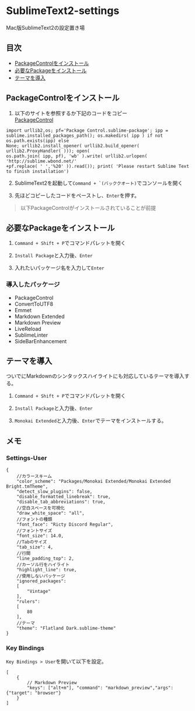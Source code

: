 SublimeText2-settings
=====================

Mac版SublimeText2の設定置き場

## 目次
* [PackageControlをインストール](#how-to-install)  
* [必要なPackageをインストール](#Add-Package)  
* [テーマを導入](#Add-Thema)   

## <a name="how-to-install">PackageControlをインストール
1. 以下のサイトを参照するか下記のコードをコピー  
[PackageControl](https://sublime.wbond.net/installation#st3)
```
import urllib2,os; pf='Package Control.sublime-package'; ipp = 
sublime.installed_packages_path(); os.makedirs( ipp ) if not os.path.exists(ipp) else 
None; urllib2.install_opener( urllib2.build_opener( urllib2.ProxyHandler( ))); open( 
os.path.join( ipp, pf), 'wb' ).write( urllib2.urlopen( 'http://sublime.wbond.net/' 
+pf.replace( ' ','%20' )).read()); print( 'Please restart Sublime Text to finish installation')
```

2. SublimeText2を起動して``Command + `(バッククオート)``でコンソールを開く

3. 先ほどコピーしたコードをペーストし、`Enter`を押す。

> 以下PackageControlがインストールされていることが前提

## <a name="Add-Package">必要なPackageをインストール
1. `Command + Shift + P`でコマンドパレットを開く

2. `Install Package`と入力後、`Enter`

3. 入れたいパッケージ名を入力して`Enter`

### 導入したパッケージ
* PackageControl
* ConvertToUTF8
* Emmet
* Markdown Extended
* Markdown Preview
* LiveReload
* SublimeLinter
* SideBarEnhancement

## <a name="Add-Thema">テーマを導入
ついでにMarkdownのシンタックスハイライトにも対応しているテーマを導入する。  

1.  `Command + Shift + P`でコマンドパレットを開く

2. `Install Package`と入力後、`Enter`

3. `Monokai Extended`と入力後、`Enter`でテーマをインストールする。


## メモ
### Settings-User

	{
		//カラースキーム
		"color_scheme": "Packages/Monokai Extended/Monokai Extended Bright.tmTheme",
		"detect_slow_plugins": false,
		"disable_formatted_linebreak": true,
		"disable_tab_abbreviations": true,
		//空白スペースを可視化
		"draw_white_space": "all",
		//フォントの種類
		"font_face": "Ricty Discord Regular",
		//フォントサイズ
		"font_size": 14.0,
		//Tabのサイズ
		"tab_size": 4,
		//行間
		"line_padding_top": 2,
		//カーソル行をハイライト
		"highlight_line": true,
		//使用しないパッケージ
		"ignored_packages":
		[
			"Vintage"
		],
		"rulers":
		[
			80
		],
		//テーマ
		"theme": "Flatland Dark.sublime-theme"
	}


### Key Bindings
`Key Bindings > User`を開いて以下を設定。  

	[
		{ 
			// Markdown Preview
			"keys": ["alt+m"], "command": "markdown_preview","args": {"target": "browser"}
		}
	]
